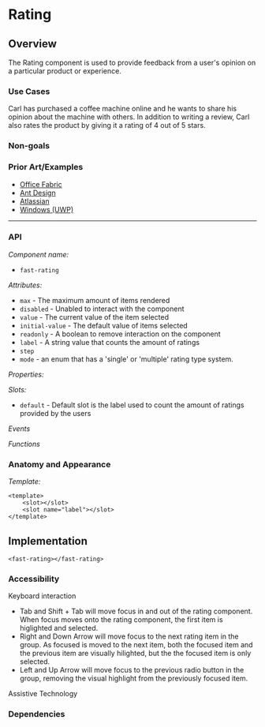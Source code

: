 # Rating

## Overview

The Rating component is used to provide feedback from a user's opinion on a particular product or experience.

### Use Cases

Carl has purchased a coffee machine online and he wants to share his opinion about the machine with others. In addition to writing a review, Carl also rates the product by giving it a rating of 4 out of 5 stars.

### Non-goals



### Prior Art/Examples

-   [Office Fabric](https://developer.microsoft.com/en-us/fluentui#/controls/web/rating)
-   [Ant Design](https://ant.design/components/rate/)
-   [Atlassian](https://atlaskit.atlassian.com/packages/design-system/rating)
-   [Windows (UWP)](https://docs.microsoft.com/en-us/windows/apps/design/controls/rating)

---

### API

_Component name:_

-   `fast-rating`

_Attributes:_

-   `max` - The maximum amount of items rendered
-   `disabled` - Unabled to interact with the component
-   `value` - The current value of the item selected
-   `initial-value` - The default value of items selected 
-   `readonly` - A boolean to remove interaction on the component
-   `label` - A string value that counts the amount of ratings
-   `step`
-   `mode` - an enum that has a 'single' or 'multiple' rating type system.


_Properties:_

_Slots:_

-   `default` - Default slot is the label used to count the amount of ratings provided by the users

_Events_



_Functions_



### Anatomy and Appearance

_Template:_

```
<template>
    <slot></slot>
    <slot name="label"></slot>
</template>
```

## Implementation

```
<fast-rating></fast-rating>
```

### Accessibility

Keyboard interaction

- Tab and Shift + Tab will move focus in and out of the rating component. When focus moves onto the rating component, the first item is higlighted and selected.
- Right and Down Arrow will move focus to the next rating item in the group. As focused is moved to the next item, both the focused item and the previous item are visually hilighted, but the the focused item is only selected.
- Left and Up Arrow will move focus to the previous radio button in the group, removing the visual highlight from the previously focused item.


Assistive Technology

### Dependencies
